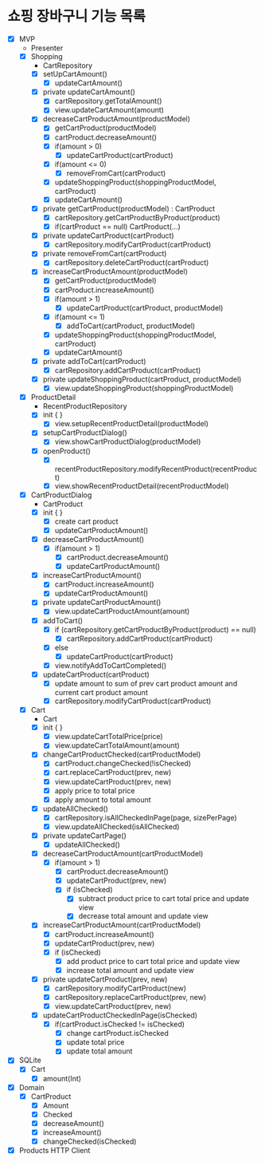 # 쇼핑 장바구니 기능 목록

- [x] MVP
    - Presenter
    - [x] Shopping
        - CartRepository
        - [x] setUpCartAmount()
            - [x] updateCartAmount()
        - [x] private updateCartAmount()
            - [x] cartRepository.getTotalAmount()
            - [x] view.updateCartAmount(amount)
        - [x] decreaseCartProductAmount(productModel)
            - [x] getCartProduct(productModel)
            - [x] cartProduct.decreaseAmount()
            - [x] if(amount > 0)
                - [x] updateCartProduct(cartProduct)
            - [x] if(amount <= 0)
                - [x] removeFromCart(cartProduct)
            - [x] updateShoppingProduct(shoppingProductModel, cartProduct)
            - [x] updateCartAmount()
        - [x] private getCartProduct(productModel) : CartProduct
            - [x] cartRepository.getCartProductByProduct(product)
            - [x] if(cartProduct == null) CartProduct(...)
        - [x] private updateCartProduct(cartProduct)
            - [x] cartRepository.modifyCartProduct(cartProduct)
        - [x] private removeFromCart(cartProduct)
            - [x] cartRepository.deleteCartProduct(cartProduct)
        - [x] increaseCartProductAmount(productModel)
            - [x] getCartProduct(productModel)
            - [x] cartProduct.increaseAmount()
            - [x] if(amount > 1)
                - [x] updateCartProduct(cartProduct, productModel)
            - [x] if(amount <= 1)
                - [x] addToCart(cartProduct, productModel)
            - [x] updateShoppingProduct(shoppingProductModel, cartProduct)
            - [x] updateCartAmount()
        - [x] private addToCart(cartProduct)
            - [x] cartRepository.addCartProduct(cartProduct)
        - [x] private updateShoppingProduct(cartProduct, productModel)
            - [x] view.updateShoppingProduct(shoppingProductModel)
    - [x] ProductDetail
        - RecentProductRepository
        - [x] init { }
            - [x] view.setupRecentProductDetail(productModel)
        - [x] setupCartProductDialog()
            - [x] view.showCartProductDialog(productModel)
        - [x] openProduct()
            - [x] recentProductRepository.modifyRecentProduct(recentProduct)
            - [x] view.showRecentProductDetail(recentProductModel)
    - [x] CartProductDialog
        - CartProduct
        - [x] init { }
            - [x] create cart product
            - [x] updateCartProductAmount()
        - [x] decreaseCartProductAmount()
            - [x] if(amount > 1)
                - [x] cartProduct.decreaseAmount()
                - [x] updateCartProductAmount()
        - [x] increaseCartProductAmount()
            - [x] cartProduct.increaseAmount()
            - [x] updateCartProductAmount()
        - [x] private updateCartProductAmount()
            - [x] view.updateCartProductAmount(amount)
        - [x] addToCart()
            - [x] if (cartRepository.getCartProductByProduct(product) == null)
                - [x] cartRepository.addCartProduct(cartProduct)
            - [x] else
                - [x] updateCartProduct(cartProduct)
            - [x] view.notifyAddToCartCompleted()
        - [x] updateCartProduct(cartProduct)
            - [x] update amount to sum of prev cart product amount and current cart product
              amount
            - [x] cartRepository.modifyCartProduct(cartProduct)
    - [x] Cart
        - Cart
        - [x] init { }
            - [x] view.updateCartTotalPrice(price)
            - [x] view.updateCartTotalAmount(amount)
        - [x] changeCartProductChecked(cartProductModel)
            - [x] cartProduct.changeChecked(!isChecked)
            - [x] cart.replaceCartProduct(prev, new)
            - [x] view.updateCartProduct(prev, new)
            - [x] apply price to total price
            - [x] apply amount to total amount
        - [x] updateAllChecked()
            - [x] cartRepository.isAllCheckedInPage(page, sizePerPage)
            - [x] view.updateAllChecked(isAllChecked)
        - [x] private updateCartPage()
            - [x] updateAllChecked()
        - [x] decreaseCartProductAmount(cartProductModel)
            - [x] if(amount > 1)
                - [x] cartProduct.decreaseAmount()
                - [x] updateCartProduct(prev, new)
                - [x] if (isChecked)
                    - [x] subtract product price to cart total price and update view
                    - [x] decrease total amount and update view
        - [x] increaseCartProductAmount(cartProductModel)
            - [x] cartProduct.increaseAmount()
            - [x] updateCartProduct(prev, new)
            - [x] if (isChecked)
                - [x] add product price to cart total price and update view
                - [x] increase total amount and update view
        - [x] private updateCartProduct(prev, new)
            - [x] cartRepository.modifyCartProduct(new)
            - [x] cartRepository.replaceCartProduct(prev, new)
            - [x] view.updateCartProduct(prev, new)
        - [x] updateCartProductCheckedInPage(isChecked)
            - [x] if(cartProduct.isChecked != isChecked)
                - [x] change cartProduct.isChecked
                - [x] update total price
                - [x] update total amount
- [x] SQLite
    - [x] Cart
        - [x] amount(Int)
- [x] Domain
    - [x] CartProduct
        - [x] Amount
        - [x] Checked
        - [x] decreaseAmount()
        - [x] increaseAmount()
        - [x] changeChecked(isChecked)

- [x] Products HTTP Client
